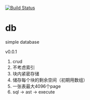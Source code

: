 [![Build Status](https://travis-ci.com/zhanghaomin/db.svg?branch=master)](https://travis-ci.com/zhanghaomin/db)
# db
simple database 

v0.0.1
1. crud
2. 不考虑索引 
3. 块内紧密存储
4. 储存每个块的剩余空间（初期用数组）
5. 一张表最大4096个page
6. sql -> ast -> execute
